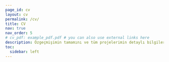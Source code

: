 ```yaml
---
page_id: cv
layout: cv
permalink: /cv/
title: CV
nav: true
nav_order: 5
# cv_pdf: example_pdf.pdf # you can also use external links here
description: Özgeçmişimin tamamını ve tüm projelerimin detaylı bilgilerini görmek isterseniz, Hakkımda sayfamda yer alan e-posta adresim veya sosyal medya hesaplarım üzerinden benimle iletişime geçmekten çekinmeyin.
toc:
  sidebar: left
---
```

